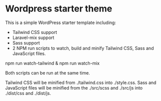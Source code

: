 # Wordpress starter theme

This is a simple WordPress starter template including:
* Tailwind CSS support
* Laravel-mix support
* Sass support
* 2 NPM run scripts to watch, build and minify Tailwind CSS, Sass and JavaScript files.

npm run watch-tailwind & npm run watch-mix

Both scripts can be run at the same time. 

Tailwind CSS will be minified from ./tailwind.css into ./style.css.
Sass and JavaScript files will be minified from the ./src/scss and ./src/js into ./dist/css and ./dist/js.